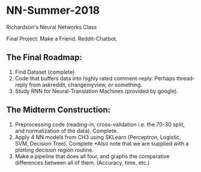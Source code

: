 # NN-Summer-2018

Richardson's Neural Networks Class

Final Project: Make a Friend. Reddit-Chatbot.

## The Final Roadmap:
1. Find Dataset (complete)
2. Code that buffers data into highly rated comment-reply. Perhaps thread-reply from askreddit, changemyview, or something.
3. Study RNN for Neural-Translation Machines (provided by google).


## The Midterm Construction:
1. Preprocessing code (reading-in, cross-validation i.e. the 70-30 split, and normalization of the data). Complete.
2. Apply 4 NN models from CH3 using SKLearn (Perceptron, Logistic, SVM, Decision Tree). Complete
    *Also note that we are supplied with a plotting decision region routine.
3. Make a pipeline that does all four, and graphs the comparative differences between all of them. (Accuracy, time, etc.)


